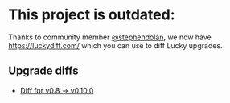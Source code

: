 # This project is outdated:

Thanks to community member [@stephendolan](https://github.com/stephendolan), we now have https://luckydiff.com/ which you can use to diff Lucky upgrades.

## Upgrade diffs

* [Diff for v0.8 -> v0.10.0](https://github.com/luckyframework/upgrade-diffs/commit/c279b0d0c0b9936301c5ea93fd25a549c9cd4c06)

